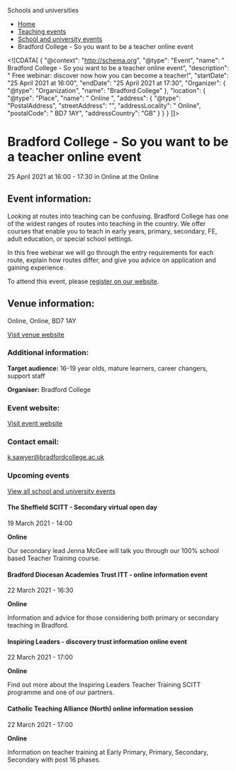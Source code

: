 Schools and universities

*   [Home](/)
*   [Teaching events](/teaching-events)
*   [School and university events](/teaching-events/training-provider-events)
*   Bradford College - So you want to be a teacher online event

<!\[CDATA\[ { "@context": "http://schema.org", "@type": "Event", "name": " Bradford College - So you want to be a teacher online event", "description": " Free webinar: discover now how you can become a teacher!", "startDate": "25 April 2021 at 16:00", "endDate": "25 April 2021 at 17:30", "Organizer": { "@type": "Organization", "name": "Bradford College" }, "location": { "@type": "Place", "name": " Online ", "address": { "@type": "PostalAddress", "streetAddress": "", "addressLocality": " Online", "postalCode": " BD7 1AY", "addressCountry": "GB" } } } \]\]>

Bradford College - So you want to be a teacher online event
===========================================================

25 April 2021 at 16:00 - 17:30 in Online at the Online

Event information:
------------------

Looking at routes into teaching can be confusing. Bradford College has one of the widest ranges of routes into teaching in the country. We offer courses that enable you to teach in early years, primary, secondary, FE, adult education, or special school settings.

In this free webinar we will go through the entry requirements for each route, explain how routes differ, and give you advice on application and gaining experience.

To attend this event, please [register on our website](https://www.bradfordcollege.ac.uk/events/category/online-events-and-webinars/).

Venue information:
------------------

Online, Online, BD7 1AY

[Visit venue website](https://www.bradfordcollege.ac.uk/ "Online")

### Additional information:

**Target audience:** 16-19 year olds, mature learners, career changers, support staff

**Organiser:** Bradford College

### Event website:

[Visit event website](https://www.bradfordcollege.ac.uk/events/category/online-events-and-webinars/)

### Contact email:

[k.sawyer@bradfordcollege.ac.uk](mailto:k.sawyer@bradfordcollege.ac.uk)

### Upcoming events

[View all school and university events](/teaching-events/training-provider-events)

[](/teaching-events/training-provider-events/210319-the-sheffield-scitt-secondary-virtual-open-day)

#### The Sheffield SCITT - Secondary virtual open day

19 March 2021 - 14:00

**Online**

Our secondary lead Jenna McGee will talk you through our 100% school based Teacher Training course.

[](/teaching-events/training-provider-events/210322-bradford-diocesan-academies-trust-itt-online-information-event)

#### Bradford Diocesan Academies Trust ITT - online information event

22 March 2021 - 16:30

**Online**

Information and advice for those considering both primary or secondary teaching in Bradford.

[](/teaching-events/training-provider-events/210322-inspiring-leaders-discovery-trust-information-online-event)

#### Inspiring Leaders - discovery trust information online event

22 March 2021 - 17:00

**Online**

Find out more about the Inspiring Leaders Teacher Training SCITT programme and one of our partners.

[](/teaching-events/training-provider-events/210322-catholic-teaching-alliance-north-online-information-session)

#### Catholic Teaching Alliance (North) online information session

22 March 2021 - 17:00

**Online**

Information on teacher training at Early Primary, Primary, Secondary, Secondary with post 16 phases.